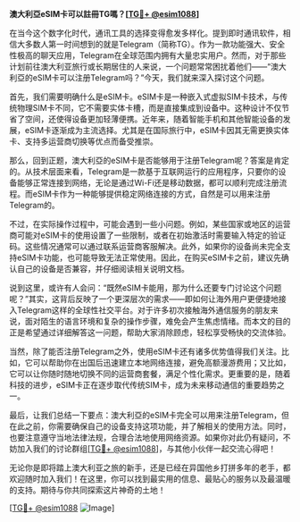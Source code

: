 **澳大利亞eSIM卡可以註冊TG嗎？[[TG💪+ @esim1088](https://t.me/s/esim1088)]**

在当今这个数字化时代，通讯工具的选择变得愈发多样化。提到即时通讯软件，相信大多数人第一时间想到的就是Telegram（简称TG）。作为一款功能强大、安全性极高的聊天应用，Telegram在全球范围内拥有大量忠实用户。然而，对于那些计划前往澳大利亚旅行或长期居住的人来说，一个问题常常困扰着他们——“澳大利亞的eSIM卡可以注册Telegram吗？”今天，我们就来深入探讨这个问题。

首先，我们需要明确什么是eSIM卡。eSIM卡是一种嵌入式虚拟SIM卡技术，与传统物理SIM卡不同，它不需要实体卡槽，而是直接集成到设备中。这种设计不仅节省了空间，还使得设备更加轻薄便携。近年来，随着智能手机和其他智能设备的发展，eSIM卡逐渐成为主流选择。尤其是在国际旅行中，eSIM卡因其无需更换实体卡、支持多运营商切换等优点而备受推崇。

那么，回到正题，澳大利亞的eSIM卡是否能够用于注册Telegram呢？答案是肯定的。从技术层面来看，Telegram是一款基于互联网运行的应用程序，只要你的设备能够正常连接到网络，无论是通过Wi-Fi还是移动数据，都可以顺利完成注册流程。而eSIM卡作为一种能够提供稳定网络连接的方式，自然是可以用来注册Telegram的。

不过，在实际操作过程中，可能会遇到一些小问题。例如，某些国家或地区的运营商可能对eSIM卡的使用设置了一些限制，或者在初始激活时需要输入特定的验证码。这些情况通常可以通过联系运营商客服解决。此外，如果你的设备尚未完全支持eSIM卡功能，也可能导致无法正常使用。因此，在购买eSIM卡之前，建议先确认自己的设备是否兼容，并仔细阅读相关说明文档。

说到这里，或许有人会问：“既然eSIM卡能用，那为什么还要专门讨论这个问题呢？”其实，这背后反映了一个更深层次的需求——即如何让海外用户更便捷地接入Telegram这样的全球性社交平台。对于许多初次接触海外通信服务的朋友来说，面对陌生的语言环境和复杂的操作步骤，难免会产生焦虑情绪。而本文的目的正是希望通过详细解答这一问题，帮助大家消除顾虑，轻松享受畅快的交流体验。

当然，除了能否注册Telegram之外，使用eSIM卡还有诸多优势值得我们关注。比如，它可以帮助你在出国后迅速建立本地网络连接，避免高额漫游费用；又比如，它可以让你随时随地切换不同的运营商套餐，满足个性化需求。更重要的是，随着科技的进步，eSIM卡正在逐步取代传统SIM卡，成为未来移动通信的重要趋势之一。

最后，让我们总结一下要点：澳大利亞的eSIM卡完全可以用来注册Telegram，但在此之前，你需要确保自己的设备支持这项功能，并了解相关的使用方法。同时，也要注意遵守当地法律法规，合理合法地使用网络资源。如果你对此仍有疑问，不妨加入我们的讨论群组[[TG💪+ @esim1088](https://t.me/s/esim1088)]，与其他小伙伴一起交流心得吧！

无论你是即将踏上澳大利亚之旅的新手，还是已经在异国他乡打拼多年的老手，都欢迎随时加入我们！在这里，你可以找到最实用的信息、最贴心的服务以及最温暖的支持。期待与你共同探索这片神奇的土地！

[[TG💪+ @esim1088](https://t.me/s/esim1088) ![Image](https://i.postimg.cc/4NQfJmqS/Snipaste-2025-05-13-00-14-12.png)]